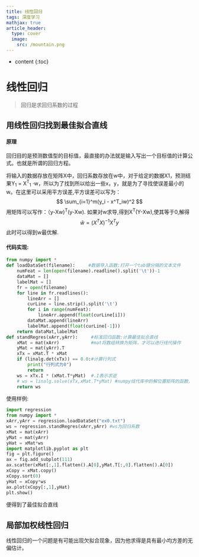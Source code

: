 ```yaml
---
title: 线性回归
tags: 深度学习
mathjax: true
article_header:
  type: cover
  image:
    src: /mountain.png
---
```



* content
{:toc}
# 线性回归

>  回归是求回归系数的过程

## 用线性回归找到最佳拟合直线

#### 原理

回归目的是预测数值型的目标值，最直接的办法就是输入写出一个目标值的计算公式。也就是所谓的回归方程。

将输入的数据存放在矩阵X中，回归系数存放在w中，对于给定的数据X1，预测结果Y<sub>1</sub> = X<sup>T</sup><sub>1</sub> ·w，所以为了找到所以给出一些x，y，就是为了寻找使误差最小的w。在这里可以采用平方误差,平方误差可以写为：
$$
\sum_{i=1}^m(y_i - x^T_iw)^2
$$
用矩阵可以写作：（y-Xw)<sup>T</sup>(y-Xw). 如果对w求导,得到X<sup>T</sup>(Y-Xw),使其等于0,解得 
$$
\hat{w} = (X^TX)^{-1} X^Ty
$$
此时可以得到w最优解.

#### 代码实现:

```python
from numpy import * 
def loadDataSet(filename):     #数据导入函数:打开一个tab键分隔的文本文件
    numFeat = len(open(filename).readline().split('\t'))-1 
    dataMat = []
    labelMat = []
    fr = open(filename)
    for line in fr.readlines():
        lineArr = []
        curLine = line.strip().split('\t')
        for i in range(numFeat):
            lineArr.append(float(curLine[i]))
        dataMat.append(lineArr)
        labelMat.append(float(curLine[-1]))
    return dataMat,labelMat
def standRegres(xArr,yArr):     #标准回归函数:计算最佳拟合直线
    xMat = mat(xArr)            #mat将数组转换为矩阵，才可以进行线代操作
    yMat = mat(yArr).T
    xTx = xMat.T * xMat 
    if (linalg.det(xTx)) == 0.0:#计算行列式
        print("行列式为0")
        return
    ws = xTx.I * (xMat.T*yMat)  #.I表示求逆
    # ws = linalg.solve(xTx,xMat.T*yMat) #numpy线代库中的解位置矩阵的函数，可以替换上一句
    return ws
```

使用样例:

```python
import regression
from numpy import *
xArr,yArr = regression.loadDataSet("ex0.txt")
ws = regression.standRegres(xArr,yArr) #ws为回归系数
xMat = mat(xArr)
yMat = mat(yArr)
yHat = xMat*ws 
import matplotlib.pyplot as plt
fig = plt.figure()
ax = fig.add_subplot(111)
ax.scatter(xMat[:,1].flatten().A[0],yMat.T[:,0].flatten().A[0])
xCopy = xMat.copy()
xCopy.sort(0)
yHat = xCopy*ws
ax.plot(xCopy[:,1],yHat)
plt.show()
```



便得到了最佳拟合直线

## 局部加权线性回归

线性回归的一个问题是有可能出现欠拟合现象，因为他求得是具有最小均方差的无偏估计。


